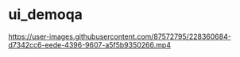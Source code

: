 # ui_demoqa




https://user-images.githubusercontent.com/87572795/228360684-d7342cc6-eede-4396-9607-a5f5b9350266.mp4

